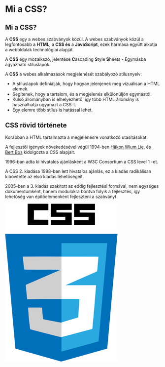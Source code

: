 # Mi a CSS?

## Mi a CSS?

A **CSS** egy a webes szabványok közül. A webes szabványok közül a legfontosabb a **HTML**, a **CSS és** a **JavaScript**, ezek hármasa együtt alkotja a weboldalak technológiai alapját.

A **CSS** egy mozaikszó, jelentése **C**ascading **S**tyle **S**heets - Egymásba ágyazható stíluslapok.

A **CSS** a webes alkalmazások megjelenését szabályozó stílusnyelv:

* A stíluslapok definiálják, hogy hogyan jelenjenek meg vizuálisan a HTML elemek.
* Segítenek, hogy a tartalom, és a megjelenés elkülönüljön egymástól.
* Külső állományban is elhelyezhető, így több HTML állomány is használhatja ugyanazt a CSS-t.
* Egy elemre több stílus is hatással lehet.

## CSS rövid története

Korábban a HTML tartalmazta a megjelenésre vonatkozó utasításokat.

A fejlesztői igények növekedésével végül 1994-ben [Håkon Wium Lie](https://hu.wikipedia.org/w/index.php?title=H%C3%A5kon_Wium_Lie&action=edit&redlink=1), és [Bert Bos](https://hu.wikipedia.org/w/index.php?title=Bert_Bos&action=edit&redlink=1) kidolgozta a CSS alapjait.

1996-ban adta ki hivatalos ajánlásként a W3C Consortium a CSS level 1 -et.

A CSS 2. kiadása 1998-ban lett hivatalos ajánlás, ez a kiadás radikálisan kibővítette az első kiadás lehetőségeit.

2005-ben a 3. kiadás szakított az eddig fejlesztési formával, nem egységes dokumentumként, hanem modulokra bontva folyik a fejlesztés, így lehetőség van építőelemenként fejleszteni a szabványt.

![](../.gitbook/assets/css3.png)

